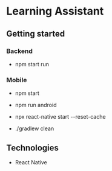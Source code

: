 # Learning Assistant

## Getting started

### Backend

- npm start run

### Mobile

- npm start 

- npm run android

- npx react-native start --reset-cache

- ./gradlew clean

## Technologies

- React Native

